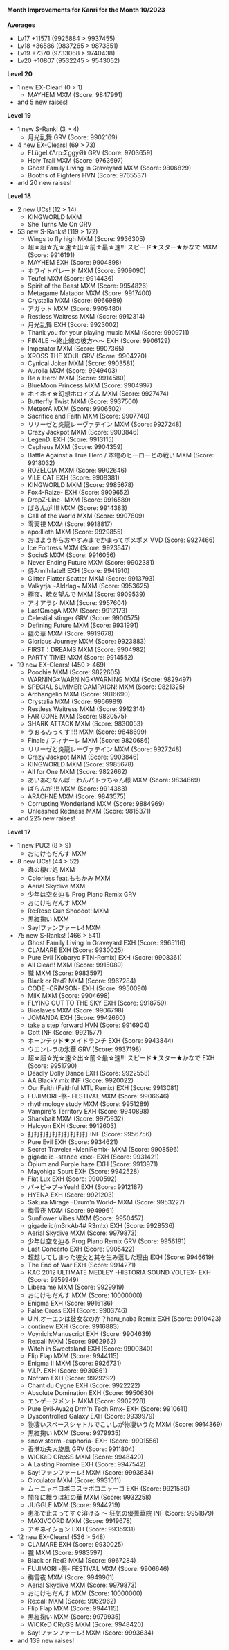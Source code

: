#### Month Improvements for Kanri for the Month 10/2023

__Averages__
- Lv17	+11571		(9925884 > 9937455)
- Lv18	+36586		(9837265 > 9873851)
- Lv19	+7370		(9733068 > 9740438)
- Lv20	+10807		(9532245 > 9543052)

__Level 20__
- 1 new EX-Clear! (0 > 1)
	- MAYHEM MXM (Score: 9847991)
- and 5 new raises!

__Level 19__
- 1 new S-Rank! (3 > 4)
	- 月光乱舞 GRV (Score: 9902169)
- 4 new EX-Clears! (69 > 73)
	- FLügeL《Λrp:ΣggyØ》 GRV (Score: 9703659)
	- Holy Trail MXM (Score: 9763697)
	- Ghost Family Living In Graveyard MXM (Score: 9806829)
	- Booths of Fighters HVN (Score: 9765537)
- and 20 new raises!

__Level 18__
- 2 new UCs! (12 > 14)
	- KINGWORLD MXM
	- She Turns Me On GRV
- 53 new S-Ranks! (119 > 172)
	- Wings to fly high MXM (Score: 9936305)
	- 超☆超☆光☆速☆出☆前☆最☆速!!! スピード★スター★かなで MXM (Score: 9916191)
	- MAYHEM EXH (Score: 9904898)
	- ホワイトパレード MXM (Score: 9909090)
	- Teufel MXM (Score: 9914436)
	- Spirit of the Beast MXM (Score: 9954826)
	- Metagame Matador MXM (Score: 9917400)
	- Crystalia MXM (Score: 9966989)
	- アガット MXM (Score: 9909480)
	- Restless Waitress MXM (Score: 9912314)
	- 月光乱舞 EXH (Score: 9923002)
	- Thank you for your playing music MXM (Score: 9909711)
	- FIN4LE ～終止線の彼方へ～ EXH (Score: 9906129)
	- Imperator MXM (Score: 9907365)
	- XROSS THE XOUL GRV (Score: 9904270)
	- Cynical Joker MXM (Score: 9903581)
	- Aurolla MXM (Score: 9949403)
	- Be a Hero! MXM (Score: 9914580)
	- BlueMoon Princess MXM (Score: 9904997)
	- ホイホイ☆幻想ホロイズム MXM (Score: 9927474)
	- Butterfly Twist MXM (Score: 9937500)
	- MeteorA MXM (Score: 9906502)
	- Sacrifice and Faith MXM (Score: 9907740)
	- リリーゼと炎龍レーヴァテイン MXM (Score: 9927248)
	- Crazy Jackpot MXM (Score: 9903846)
	- LegenD. EXH (Score: 9913115)
	- Cepheus MXM (Score: 9904359)
	- Battle Against a True Hero / 本物のヒーローとの戦い MXM (Score: 9918032)
	- ROZELCIA MXM (Score: 9902646)
	- VILE CAT EXH (Score: 9908381)
	- KINGWORLD MXM (Score: 9985678)
	- Fox4-Raize- EXH (Score: 9909652)
	- DropZ-Line- MXM (Score: 9916589)
	- ばらんが!!!! MXM (Score: 9914383)
	- Call of the World MXM (Score: 9907809)
	- 零天視 MXM (Score: 9918817)
	- apo:llioth MXM (Score: 9929855)
	- おはようからおやすみまでかまってポメポメ VVD (Score: 9927466)
	- Ice Fortress MXM (Score: 9923547)
	- SociuS MXM (Score: 9916056)
	- Never Ending Future MXM (Score: 9902381)
	- 侍Annihilate!! EXH (Score: 9941910)
	- Glitter Flatter Scatter MXM (Score: 9913793)
	- Valkyrja ~Aldrlag~ MXM (Score: 9953625)
	- 極夜、暁を望んで MXM (Score: 9909539)
	- アオアラシ MXM (Score: 9957604)
	- LastΩmegA MXM (Score: 9912173)
	- Celestial stinger GRV (Score: 9900575)
	- Defining Future MXM (Score: 9931991)
	- 藍の華 MXM (Score: 9919678)
	- Glorious Journey MXM (Score: 9923883)
	- FIRST：DREAMS MXM (Score: 9904982)
	- PARTY TIME! MXM (Score: 9914552)
- 19 new EX-Clears! (450 > 469)
	- Poochie MXM (Score: 9822605)
	- WARNING×WARNING×WARNING MXM (Score: 9829497)
	- SPECIAL SUMMER CAMPAIGN! MXM (Score: 9821325)
	- Archangelio MXM (Score: 9816690)
	- Crystalia MXM (Score: 9966989)
	- Restless Waitress MXM (Score: 9912314)
	- FAR GONE MXM (Score: 9830575)
	- SHARK ATTACK MXM (Score: 9830053)
	- ゔぉるみっくす!!!! MXM (Score: 9848699)
	- Finale / フィナーレ MXM (Score: 9820686)
	- リリーゼと炎龍レーヴァテイン MXM (Score: 9927248)
	- Crazy Jackpot MXM (Score: 9903846)
	- KINGWORLD MXM (Score: 9985678)
	- All for One MXM (Score: 9822662)
	- あいあむなんばーわんパトラちゃん様 MXM (Score: 9834869)
	- ばらんが!!!! MXM (Score: 9914383)
	- ARACHNE MXM (Score: 9843575)
	- Corrupting Wonderland MXM (Score: 9884969)
	- Unleashed Redness MXM (Score: 9815371)
- and 225 new raises!

__Level 17__
- 1 new PUC! (8 > 9)
	- おにけもだんす MXM
- 8 new UCs! (44 > 52)
	- 蟲の棲む処 MXM
	- Colorless feat.ももかみ MXM
	- Aerial Skydive MXM
	- 少年は空を辿る Prog Piano Remix GRV
	- おにけもだんす MXM
	- Re:Rose Gun Shoooot! MXM
	- 黒紅掬い MXM
	- Say!ファンファーレ! MXM
- 75 new S-Ranks! (466 > 541)
	- Ghost Family Living In Graveyard EXH (Score: 9965116)
	- CLAMARE EXH (Score: 9930025)
	- Pure Evil (Kobaryo FTN-Remix) EXH (Score: 9908361)
	- All Clear!! MXM (Score: 9915089)
	- 朧 MXM (Score: 9983597)
	- Black or Red? MXM (Score: 9967284)
	- CODE -CRiMSON- EXH (Score: 9950090)
	- MilK MXM (Score: 9904698)
	- FLYING OUT TO THE SKY EXH (Score: 9918759)
	- Bioslaves MXM (Score: 9906798)
	- JOMANDA EXH (Score: 9942660)
	- take a step forward HVN (Score: 9916904)
	- Gott INF (Score: 9921577)
	- ホーンテッド★メイドランチ EXH (Score: 9943844)
	- ウエンレラの氷華 GRV (Score: 9937198)
	- 超☆超☆光☆速☆出☆前☆最☆速!!! スピード★スター★かなで EXH (Score: 9951790)
	- Deadly Dolly Dance EXH (Score: 9922558)
	- AA BlackY mix INF (Score: 9920022)
	- Our Faith (Faithful MTL Remix) EXH (Score: 9913081)
	- FUJIMORI -祭- FESTIVAL MXM (Score: 9906646)
	- rhythmology study MXM (Score: 9951289)
	- Vampire's Territory EXH (Score: 9940898)
	- Sharkbait MXM (Score: 9975932)
	- Halcyon EXH (Score: 9912603)
	- 打打打打打打打打打打 INF (Score: 9956756)
	- Pure Evil EXH (Score: 9934621)
	- Secret Traveler -MeniRemix- MXM (Score: 9908596)
	- gigadelic -stance xxxx- EXH (Score: 9931421)
	- Opium and Purple haze EXH (Score: 9913971)
	- Mayohiga Spurt EXH (Score: 9942528)
	- Fiat Lux EXH (Score: 9900592)
	- パ→ピ→プ→Yeah! EXH (Score: 9912187)
	- HYENA EXH (Score: 9921203)
	- Sakura Mirage -Drum'n World- MXM (Score: 9953227)
	- 梅雪夜 MXM (Score: 9949961)
	- Sunflower Vibes MXM (Score: 9950457)
	- gigadelic(m3rkAb4# R3m!x) EXH (Score: 9928536)
	- Aerial Skydive MXM (Score: 9979873)
	- 少年は空を辿る Prog Piano Remix GRV (Score: 9956191)
	- Last Concerto EXH (Score: 9905422)
	- 超越してしまった彼女と其を生み落した理由 EXH (Score: 9946619)
	- The End of War EXH (Score: 9914271)
	- KAC 2012 ULTIMATE MEDLEY -HISTORIA SOUND VOLTEX- EXH (Score: 9959949)
	- Libera me MXM (Score: 9929919)
	- おにけもだんす MXM (Score: 10000000)
	- Enigma EXH (Score: 9916186)
	- False Cross EXH (Score: 9903746)
	- U.N.オーエンは彼女なのか？haru_naba Remix EXH (Score: 9910423)
	- continew EXH (Score: 9916883)
	- Voynich:Manuscript EXH (Score: 9904639)
	- Re:call MXM (Score: 9962962)
	- Witch in Sweetsland EXH (Score: 9900340)
	- Flip Flap MXM (Score: 9944115)
	- Enigma II MXM (Score: 9926731)
	- V.I.P. EXH (Score: 9930861)
	- Nofram EXH (Score: 9929292)
	- Chant du Cygne EXH (Score: 9922222)
	- Absolute Domination EXH (Score: 9950630)
	- エンゲージ〆ント MXM (Score: 9902228)
	- Pure Evil-Aya2g Drm'n Tech Rmx- EXH (Score: 9910611)
	- Dyscontrolled Galaxy EXH (Score: 9939979)
	- 物凄いスペースシャトルでこいしが物凄いうた MXM (Score: 9914369)
	- 黒紅掬い MXM (Score: 9979935)
	- snow storm -euphoria- EXH (Score: 9901556)
	- 香港功夫大旋風 GRV (Score: 9911804)
	- WICKeD CRφSS MXM (Score: 9948420)
	- A Lasting Promise EXH (Score: 9947542)
	- Say!ファンファーレ! MXM (Score: 9993634)
	- Circulator MXM (Score: 9931011)
	- ムーニャポヨポヨスッポコニャーゴ EXH (Score: 9921580)
	- 闇夜に舞うは紅の華 MXM (Score: 9932258)
	- JUGGLE MXM (Score: 9944219)
	- 患部で止まってすぐ溶ける ～ 狂気の優曇華院 INF (Score: 9951879)
	- MAXIVCORD MXM (Score: 9919678)
	- アキネイション EXH (Score: 9935931)
- 12 new EX-Clears! (536 > 548)
	- CLAMARE EXH (Score: 9930025)
	- 朧 MXM (Score: 9983597)
	- Black or Red? MXM (Score: 9967284)
	- FUJIMORI -祭- FESTIVAL MXM (Score: 9906646)
	- 梅雪夜 MXM (Score: 9949961)
	- Aerial Skydive MXM (Score: 9979873)
	- おにけもだんす MXM (Score: 10000000)
	- Re:call MXM (Score: 9962962)
	- Flip Flap MXM (Score: 9944115)
	- 黒紅掬い MXM (Score: 9979935)
	- WICKeD CRφSS MXM (Score: 9948420)
	- Say!ファンファーレ! MXM (Score: 9993634)
- and 139 new raises!
